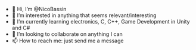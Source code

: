 - 👋 Hi, I’m @NicoBassin
- 👀 I’m interested in anything that seems relevant/interesting
- 🌱 I’m currently learning electronics, C, C++, Game Development in Unity and C#
- 💞️ I’m looking to collaborate on anything I can
- 📫 How to reach me: just send me a message

<!---
NicoBassin/NicoBassin is a ✨ special ✨ repository because its `README.md` (this file) appears on your GitHub profile.
You can click the Preview link to take a look at your changes.
--->
